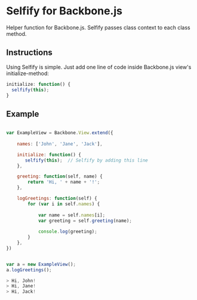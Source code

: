 # Selfify for Backbone.js
Helper function for Backbone.js. Selfify passes class context to each class method.

## Instructions
Using Selfify is simple. Just add one line of code inside Backbone.js view's initialize-method:

```js
initialize: function() {
  selfify(this);
}
```

## Example

```js

var ExampleView = Backbone.View.extend({
    
    names: ['John', 'Jane', 'Jack'],

    initialize: function() {
       selfify(this);  // Selfify by adding this line
    },

    greeting: function(self, name) {
        return 'Hi, ' + name + '!';
    },

    logGreetings: function(self) {
        for (var i in self.names) {
        
            var name = self.names[i];
            var greeting = self.greeting(name);
            
            console.log(greeting);
        }
    },
})


var a = new ExampleView();
a.logGreetings();

> Hi, John!
> Hi, Jane!
> Hi, Jack!

```
